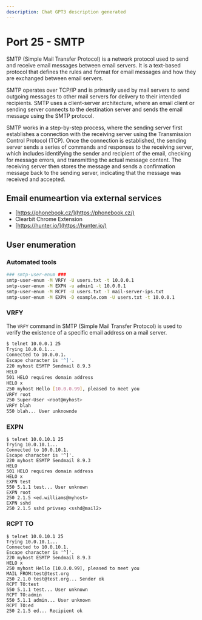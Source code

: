 ```yaml
---
description: Chat GPT3 description generated
---
```


# Port 25 - SMTP

SMTP (Simple Mail Transfer Protocol) is a network protocol used to send and receive email messages between email servers. It is a text-based protocol that defines the rules and format for email messages and how they are exchanged between email servers.

SMTP operates over TCP/IP and is primarily used by mail servers to send outgoing messages to other mail servers for delivery to their intended recipients. SMTP uses a client-server architecture, where an email client or sending server connects to the destination server and sends the email message using the SMTP protocol.

SMTP works in a step-by-step process, where the sending server first establishes a connection with the receiving server using the Transmission Control Protocol (TCP). Once the connection is established, the sending server sends a series of commands and responses to the receiving server, which includes identifying the sender and recipient of the email, checking for message errors, and transmitting the actual message content. The receiving server then stores the message and sends a confirmation message back to the sending server, indicating that the message was received and accepted.



## Email enumeartion via external services

* [https://phonebook.cz/](https://phonebook.cz/)
* Clearbit Chrome Extension
* [https://hunter.io/](https://hunter.io/)



## User enumeration

### Automated tools

```bash
### smtp-user-enum ### 
smtp-user-enum -M VRFY -U users.txt -t 10.0.0.1
smtp-user-enum -M EXPN -u admin1 -t 10.0.0.1
smtp-user-enum -M RCPT -U users.txt -T mail-server-ips.txt
smtp-user-enum -M EXPN -D example.com -U users.txt -t 10.0.0.1
```

### VRFY

The `VRFY` command in SMTP (Simple Mail Transfer Protocol) is used to verify the existence of a specific email address on a mail server.

```bash
$ telnet 10.0.0.1 25
Trying 10.0.0.1...
Connected to 10.0.0.1.
Escape character is '^]'.
220 myhost ESMTP Sendmail 8.9.3
HELO
501 HELO requires domain address
HELO x
250 myhost Hello [10.0.0.99], pleased to meet you
VRFY root
250 Super-User <root@myhost>
VRFY blah
550 blah... User unknownde
```

### EXPN

```
$ telnet 10.0.10.1 25
Trying 10.0.10.1...
Connected to 10.0.10.1.
Escape character is '^]'.
220 myhost ESMTP Sendmail 8.9.3
HELO
501 HELO requires domain address
HELO x
EXPN test
550 5.1.1 test... User unknown
EXPN root
250 2.1.5 <ed.williams@myhost>
EXPN sshd
250 2.1.5 sshd privsep <sshd@mail2>
```

### RCPT TO

```
$ telnet 10.0.10.1 25
Trying 10.0.10.1...
Connected to 10.0.10.1.
Escape character is '^]'.
220 myhost ESMTP Sendmail 8.9.3
HELO x
250 myhost Hello [10.0.0.99], pleased to meet you
MAIL FROM:test@test.org
250 2.1.0 test@test.org... Sender ok
RCPT TO:test
550 5.1.1 test... User unknown
RCPT TO:admin
550 5.1.1 admin... User unknown
RCPT TO:ed
250 2.1.5 ed... Recipient ok
```



